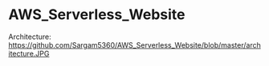 # AWS_Serverless_Website

Architecture:
https://github.com/Sargam5360/AWS_Serverless_Website/blob/master/architecture.JPG
